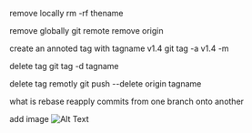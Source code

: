 remove locally 
rm -rf thename

remove globally
git remote remove origin


create an annoted tag with tagname v1.4
git tag -a v1.4 -m


delete tag
git tag -d tagname

delete tag remotly
git push --delete origin tagname


what is rebase
reapply commits from one branch onto another

add image
![Alt Text](Pictures.png
)


